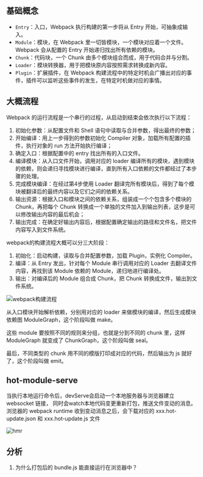 ## 基础概念

- `Entry`：入口，Webpack 执行构建的第一步将从 Entry 开始，可抽象成输入。
- `Module`：模块，在 Webpack 里一切皆模块，一个模块对应着一个文件。Webpack 会从配置的 Entry 开始递归找出所有依赖的模块。
- `Chunk`：代码块，一个 Chunk 由多个模块组合而成，用于代码合并与分割。
- `Loader`：模块转换器，用于把模块原内容按照需求转换成新内容。
- `Plugin`：扩展插件，在 Webpack 构建流程中的特定时机会广播出对应的事件，插件可以监听这些事件的发生，在特定时机做对应的事情。

## 大概流程

Webpack 的运行流程是一个串行的过程，从启动到结束会依次执行以下流程：

1. 初始化参数：从配置文件和 Shell 语句中读取与合并参数，得出最终的参数；
2. 开始编译：用上一步得到的参数初始化 Compiler 对象，加载所有配置的插件，执行对象的 run 方法开始执行编译；
3. 确定入口：根据配置中的 entry 找出所有的入口文件。
4. 编译模块：从入口文件开始，调用对应的 loader 编译所有的模块，遇到模块的依赖，则会递归寻找模块进行编译，直到所有入口依赖的文件都经过了本步骤的处理。
5. 完成模块编译：在经过第4步使用 Loader 翻译完所有模块后，得到了每个模块被翻译后的最终内容以及它们之间的依赖关系。
6. 输出资源：根据入口和模块之间的依赖关系，组装成一个个包含多个模块的 Chunk，再把每个 Chunk 转换成一个单独的文件加入到输出列表，这步是可以修改输出内容的最后机会；
7. 输出完成：在确定好输出内容后，根据配置确定输出的路径和文件名，把文件内容写入到文件系统。

webpack的构建流程大概可以分三大阶段：

1. 初始化：启动构建，读取与合并配置参数，加载 Plugin，实例化 Compiler。
2. 编译：从 Entry 发出，针对每个 Module 串行调用对应的 Loader 去翻译文件内容，再找到该 Module 依赖的 Module，递归地进行编译处。
3. 输出：对编译后的 Module 组合成 Chunk，把 Chunk 转换成文件，输出到文件系统。

![webpack构建流程](https://p3-juejin.byteimg.com/tos-cn-i-k3u1fbpfcp/4dfc039f8e5d4a479de1c219b6ecaf74~tplv-k3u1fbpfcp-zoom-in-crop-mark:1512:0:0:0.awebp?)

从入口模块开始解析依赖，分别用对应的 loader 来做模块的编译，然后生成模块依赖图 ModuleGraph，这个阶段叫做 make。

这些 module 要按照不同的规则来分组，也就是分到不同的 chunk 里，这样 ModuleGraph 就变成了 ChunkGraph，这个阶段叫做 seal。

最后，不同类型的 chunk 用不同的模版打印成对应的代码，然后输出为 js 就好了，这个阶段叫做 emit。


## hot-module-serve

当执行本地运行命令后，devServe会启动一个本地服务器与浏览器建立 websocket 链接， 同时会watch本地代码变更重新打包，推送文件变动的消息。
浏览器的 webpack runtime 收到变动消息之后，会下载对应的 xxx.hot-update.json 和 xxx.hot-update.js 文件

![hmr](https://p6-juejin.byteimg.com/tos-cn-i-k3u1fbpfcp/2fc6feba9cef4c66940d43ce9e23eb1b~tplv-k3u1fbpfcp-zoom-in-crop-mark:1512:0:0:0.awebp?)

## 分析

1. 为什么打包后的 bundle.js 能直接运行在浏览器中？



<!-- https://juejin.cn/post/6844903614469636103 -->
